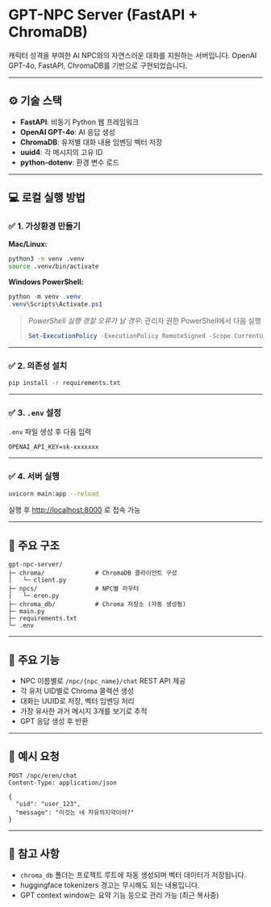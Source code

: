 # GPT-NPC Server (FastAPI + ChromaDB)

캐릭터 성격을 부여한 AI NPC와의 자연스러운 대화를 지원하는 서버입니다.
OpenAI GPT-4o, FastAPI, ChromaDB를 기반으로 구현되었습니다.

---

## ⚙️ 기술 스택

- **FastAPI**: 비동기 Python 웹 프레임워크
- **OpenAI GPT-4o**: AI 응답 생성
- **ChromaDB**: 유저별 대화 내용 임벤딩 벡터 저장
- **uuid4**: 각 메시지의 고유 ID
- **python-dotenv**: 환경 변수 로드

---

## 💻 로컬 실행 방법

### ✅ 1. 가상환경 만들기

**Mac/Linux:**

```bash
python3 -m venv .venv
source .venv/bin/activate
```

**Windows PowerShell:**

```powershell
python -m venv .venv
.venv\Scripts\Activate.ps1
```

> _PowerShell 실행 경찰 오류가 날 경우:_
> 관리자 권한 PowerShell에서 다음 실행
>
> ```powershell
> Set-ExecutionPolicy -ExecutionPolicy RemoteSigned -Scope CurrentUser
> ```

---

### ✅ 2. 의존성 설치

```bash
pip install -r requirements.txt
```

---

### ✅ 3. `.env` 설정

`.env` 파일 생성 후 다음 입력

```
OPENAI_API_KEY=sk-xxxxxxx
```

---

### ✅ 4. 서버 실행

```bash
uvicorn main:app --reload
```

실행 후 [http://localhost:8000](http://localhost:8000) 로 접속 가능

---

## 📁 주요 구조

```
gpt-npc-server/
├─ chroma/              # ChromaDB 클라이언트 구성
│   └─ client.py
├─ npcs/                # NPC별 라우터
│   └─ eren.py
├─ chroma_db/           # Chroma 저장소 (자동 생성됨)
├─ main.py
├─ requirements.txt
└─ .env
```

---

## 🧠 주요 기능

- NPC 이름별로 `/npc/{npc_name}/chat` REST API 제공
- 각 유저 UID별로 Chroma 콜렉션 생성
- 대화는 UUID로 저장, 벡터 임벤딩 처리
- 가장 유사한 과거 메시지 3개를 보기로 추적
- GPT 응답 생성 후 반환

---

## 📌 예시 요청

```
POST /npc/eren/chat
Content-Type: application/json

{
  "uid": "user_123",
  "message": "이것는 네 자유의지약이야?"
}
```

---

## 📝 참고 사항

- `chroma_db` 폴더는 프로젝트 루트에 자동 생성되며 벡터 데이터가 저장됩니다.
- huggingface tokenizers 경고는 무시해도 되는 내용입니다.
- GPT context window는 요약 기능 등으로 관리 가능 (최근 복사중)
